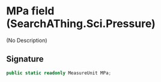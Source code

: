 # MPa field (SearchAThing.Sci.Pressure)
(No Description)

## Signature
```csharp
public static readonly MeasureUnit MPa;
```
